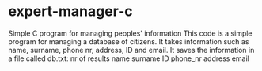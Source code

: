# expert-manager-c
Simple C program for managing peoples' information
This code is a simple program for managing a database of citizens. It takes information such as name, surname, phone nr, address, ID and email. It saves the information in a file called db.txt:
nr of results
name surname ID phone_nr address email
